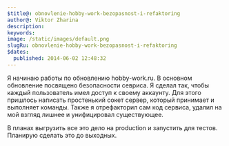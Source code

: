 ```yaml
---
$title@: obnovlenie-hobby-work-bezopasnost-i-refaktoring
author@: Viktor Zharina
description: 
keywords: 
image: /static/images/default.png
slugRu: obnovlenie-hobby-work-bezopasnost-i-refaktoring
$dates:
  published: 2014-06-02 12:48:32
---
```

Я начинаю работы по обновлению hobby-work.ru. В основном обновление посвящено безопасности севриса. Я сделал так, чтобы каждый пользователь имел доступ к своему аккаунту. Для этого пришлось написать простенький сокет сервер, который принимает и выполняет команды. Также я отрефакторил сам код сервиса, удалил на мой взгляд лишнее и унифицировал существующее. 

В планах выгрузить все это дело на production и запустить для тестов. Планирую сделать это до выходных.